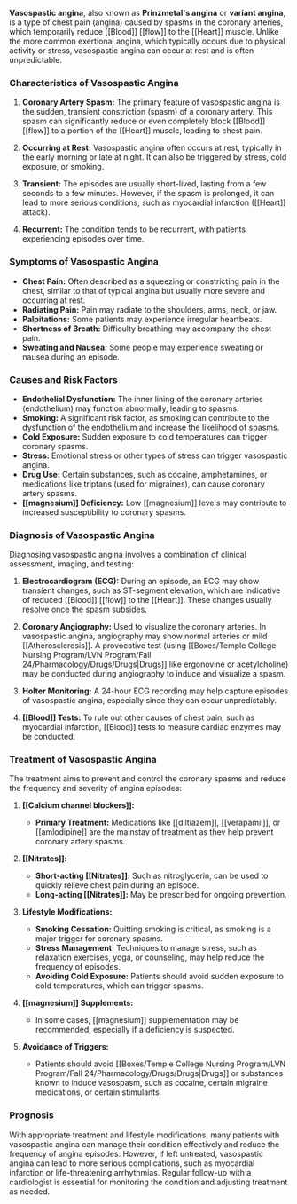 **Vasospastic angina**, also known as **Prinzmetal's angina** or **variant angina**, is a type of chest pain (angina) caused by spasms in the coronary arteries, which temporarily reduce [[Blood]] [[flow]] to the [[Heart]] muscle. Unlike the more common exertional angina, which typically occurs due to physical activity or stress, vasospastic angina can occur at rest and is often unpredictable.

### Characteristics of Vasospastic Angina

1. **Coronary Artery Spasm:** The primary feature of vasospastic angina is the sudden, transient constriction (spasm) of a coronary artery. This spasm can significantly reduce or even completely block [[Blood]] [[flow]] to a portion of the [[Heart]] muscle, leading to chest pain.

2. **Occurring at Rest:** Vasospastic angina often occurs at rest, typically in the early morning or late at night. It can also be triggered by stress, cold exposure, or smoking.

3. **Transient:** The episodes are usually short-lived, lasting from a few seconds to a few minutes. However, if the spasm is prolonged, it can lead to more serious conditions, such as myocardial infarction ([[Heart]] attack).

4. **Recurrent:** The condition tends to be recurrent, with patients experiencing episodes over time.

### Symptoms of Vasospastic Angina

- **Chest Pain:** Often described as a squeezing or constricting pain in the chest, similar to that of typical angina but usually more severe and occurring at rest.
- **Radiating Pain:** Pain may radiate to the shoulders, arms, neck, or jaw.
- **Palpitations:** Some patients may experience irregular heartbeats.
- **Shortness of Breath:** Difficulty breathing may accompany the chest pain.
- **Sweating and Nausea:** Some people may experience sweating or nausea during an episode.

### Causes and Risk Factors

- **Endothelial Dysfunction:** The inner lining of the coronary arteries (endothelium) may function abnormally, leading to spasms.
- **Smoking:** A significant risk factor, as smoking can contribute to the dysfunction of the endothelium and increase the likelihood of spasms.
- **Cold Exposure:** Sudden exposure to cold temperatures can trigger coronary spasms.
- **Stress:** Emotional stress or other types of stress can trigger vasospastic angina.
- **Drug Use:** Certain substances, such as cocaine, amphetamines, or medications like triptans (used for migraines), can cause coronary artery spasms.
- **[[magnesium]] Deficiency:** Low [[magnesium]] levels may contribute to increased susceptibility to coronary spasms.

### Diagnosis of Vasospastic Angina

Diagnosing vasospastic angina involves a combination of clinical assessment, imaging, and testing:

1. **Electrocardiogram (ECG):** During an episode, an ECG may show transient changes, such as ST-segment elevation, which are indicative of reduced [[Blood]] [[flow]] to the [[Heart]]. These changes usually resolve once the spasm subsides.
  
2. **Coronary Angiography:** Used to visualize the coronary arteries. In vasospastic angina, angiography may show normal arteries or mild [[Atherosclerosis]]. A provocative test (using [[Boxes/Temple College Nursing Program/LVN Program/Fall 24/Pharmacology/Drugs/Drugs|Drugs]] like ergonovine or acetylcholine) may be conducted during angiography to induce and visualize a spasm.
  
3. **Holter Monitoring:** A 24-hour ECG recording may help capture episodes of vasospastic angina, especially since they can occur unpredictably.

4. **[[Blood]] Tests:** To rule out other causes of chest pain, such as myocardial infarction, [[Blood]] tests to measure cardiac enzymes may be conducted.

### Treatment of Vasospastic Angina

The treatment aims to prevent and control the coronary spasms and reduce the frequency and severity of angina episodes:

1. **[[Calcium channel blockers]]:**
   - **Primary Treatment:** Medications like [[diltiazem]], [[verapamil]], or [[amlodipine]] are the mainstay of treatment as they help prevent coronary artery spasms.

2. **[[Nitrates]]:**
   - **Short-acting [[Nitrates]]:** Such as nitroglycerin, can be used to quickly relieve chest pain during an episode.
   - **Long-acting [[Nitrates]]:** May be prescribed for ongoing prevention.

3. **Lifestyle Modifications:**
   - **Smoking Cessation:** Quitting smoking is critical, as smoking is a major trigger for coronary spasms.
   - **Stress Management:** Techniques to manage stress, such as relaxation exercises, yoga, or counseling, may help reduce the frequency of episodes.
   - **Avoiding Cold Exposure:** Patients should avoid sudden exposure to cold temperatures, which can trigger spasms.

4. **[[magnesium]] Supplements:**
   - In some cases, [[magnesium]] supplementation may be recommended, especially if a deficiency is suspected.

5. **Avoidance of Triggers:**
   - Patients should avoid [[Boxes/Temple College Nursing Program/LVN Program/Fall 24/Pharmacology/Drugs/Drugs|Drugs]] or substances known to induce vasospasm, such as cocaine, certain migraine medications, or certain stimulants.

### Prognosis

With appropriate treatment and lifestyle modifications, many patients with vasospastic angina can manage their condition effectively and reduce the frequency of angina episodes. However, if left untreated, vasospastic angina can lead to more serious complications, such as myocardial infarction or life-threatening arrhythmias. Regular follow-up with a cardiologist is essential for monitoring the condition and adjusting treatment as needed.